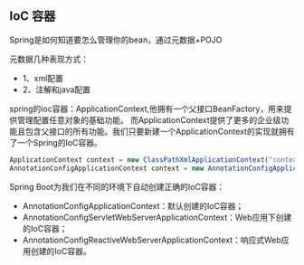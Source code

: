 ## IoC 容器

Spring是如何知道要怎么管理你的bean，通过元数据+POJO

元数据几种表现方式：
- 1、xml配置
- 2、注解和java配置

spring的ioc容器：ApplicationContext,他拥有一个父接口BeanFactory，用来提供管理配置任意对象的基础功能。
而ApplicationContext提供了更多的企业级功能且包含父接口的所有功能。我们只要新建一个ApplicationContext的实现就拥有了一个Spring的IoC容器。

```js
ApplicationContext context = new ClassPathXmlApplicationContext("context.xml");
AnnotationConfigApplicationContext context = new AnnotationConfigApplicationContext(xxxConfig.class);
```

Spring Boot为我们在不同的环境下自动创建正确的IoC容器：

- AnnotationConfigApplicationContext：默认创建的IoC容器；
- AnnotationConfigServletWebServerApplicationContext：Web应用下创建的IoC容器；
- AnnotationConfigReactiveWebServerApplicationContext：响应式Web应用创建的IoC容器。
